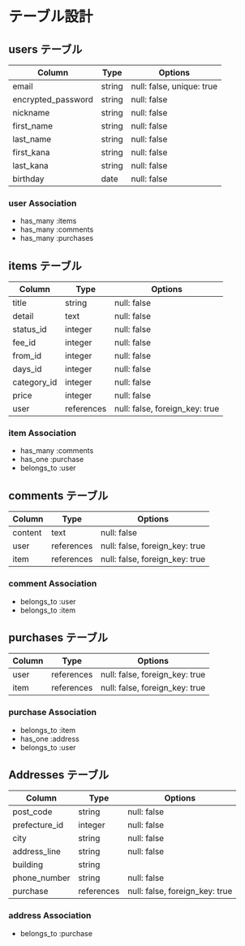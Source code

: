 # テーブル設計

## users テーブル

| Column                | Type           | Options                       |
| --------------------- | -------------- | ----------------------------- |
| email                 | string         | null: false, unique: true     |
| encrypted_password    | string         | null: false                   |
| nickname              | string         | null: false                   |
| first_name            | string         | null: false                   |
| last_name             | string         | null: false                   |
| first_kana            | string         | null: false                   |
| last_kana             | string         | null: false                   |
| birthday              | date           | null: false                   |

### user Association

- has_many :items
- has_many :comments
- has_many :purchases

## items テーブル

| Column        | Type          | Options                        |
| ------------- | ------------- | ------------------------------ |
| title         | string        | null: false                    |
| detail        | text          | null: false                    |
| status_id     | integer       | null: false                    | active_hash
| fee_id        | integer       | null: false                    | active_hash
| from_id       | integer       | null: false                    | active_hash
| days_id       | integer       | null: false                    | active_hash
| category_id   | integer       | null: false                    | active_hash
| price         | integer       | null: false                    |
| user          | references    | null: false, foreign_key: true |

### item Association

- has_many   :comments
- has_one    :purchase
- belongs_to :user

## comments テーブル

| Column      | Type          | Options                        |
| ----------- | ------------- | ------------------------------ |
| content     | text          | null: false                    |
| user        | references    | null: false, foreign_key: true |
| item        | references    | null: false, foreign_key: true |

### comment Association

- belongs_to :user
- belongs_to :item

## purchases テーブル

| Column      | Type          | Options                        |
| ----------- | ------------- | ------------------------------ |
| user	      | references	  | null: false, foreign_key: true |
| item	      | references    | null: false, foreign_key: true |


### purchase Association

- belongs_to :item
- has_one    :address
- belongs_to :user

## Addresses テーブル

| Column        | Type          | Options                        |
| ------------- | ------------- | ------------------------------ |
| post_code     | string        | null: false                    |
| prefecture_id | integer       | null: false                    |
| city          | string        | null: false                    |
| address_line  | string        | null: false                    |
| building      | string        |                                |
| phone_number  | string        | null: false                    |
| purchase      | references    | null: false, foreign_key: true | 

### address Association

- belongs_to :purchase